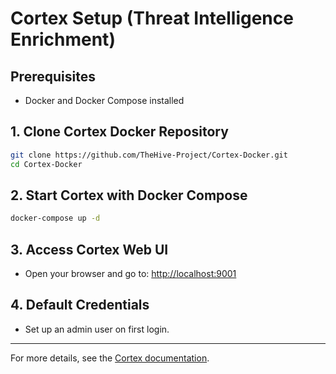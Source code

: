 # Cortex Setup (Threat Intelligence Enrichment)

## Prerequisites

- Docker and Docker Compose installed

## 1. Clone Cortex Docker Repository

```bash
git clone https://github.com/TheHive-Project/Cortex-Docker.git
cd Cortex-Docker
```

## 2. Start Cortex with Docker Compose

```bash
docker-compose up -d
```

## 3. Access Cortex Web UI

- Open your browser and go to: [http://localhost:9001](http://localhost:9001)

## 4. Default Credentials

- Set up an admin user on first login.

---

For more details, see the [Cortex documentation](https://docs.thehive-project.org/cortex/installation/docker/).